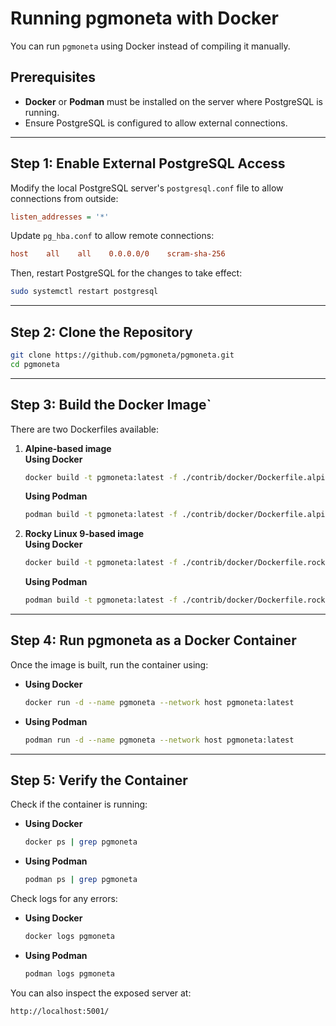 # Running pgmoneta with Docker

You can run `pgmoneta` using Docker instead of compiling it manually.

## Prerequisites

- **Docker** or **Podman** must be installed on the server where PostgreSQL is running.
- Ensure PostgreSQL is configured to allow external connections.

---

## Step 1: Enable External PostgreSQL Access

Modify the local PostgreSQL server's `postgresql.conf` file to allow connections from outside:
```ini
listen_addresses = '*'
```

Update `pg_hba.conf` to allow remote connections:
```ini
host    all    all    0.0.0.0/0    scram-sha-256
```

Then, restart PostgreSQL for the changes to take effect:
```sh
sudo systemctl restart postgresql
```

---

## Step 2: Clone the Repository
```sh
git clone https://github.com/pgmoneta/pgmoneta.git
cd pgmoneta
```

---

## Step 3: Build the Docker Image`

There are two Dockerfiles available:
1. **Alpine-based image**  
   **Using Docker**
   ```sh
   docker build -t pgmoneta:latest -f ./contrib/docker/Dockerfile.alpine .
   ```
   **Using Podman**
   ```sh
   podman build -t pgmoneta:latest -f ./contrib/docker/Dockerfile.alpine .
   ```

2. **Rocky Linux 9-based image**  
   **Using Docker**
   ```sh
   docker build -t pgmoneta:latest -f ./contrib/docker/Dockerfile.rocky9 .
   ```
   **Using Podman**
   ```sh
   podman build -t pgmoneta:latest -f ./contrib/docker/Dockerfile.rocky9 .
   ```

---

## Step 4: Run pgmoneta as a Docker Container

Once the image is built, run the container using:
- **Using Docker**
   ```sh
   docker run -d --name pgmoneta --network host pgmoneta:latest
   ```
- **Using Podman**
   ```sh
   podman run -d --name pgmoneta --network host pgmoneta:latest
   ```

---

## Step 5: Verify the Container

Check if the container is running: 

- **Using Docker**
   ```sh
   docker ps | grep pgmoneta
   ```
- **Using Podman**
   ```sh
   podman ps | grep pgmoneta
   ```

Check logs for any errors: 
- **Using Docker**
   ```sh
   docker logs pgmoneta
   ```
- **Using Podman**
   ```sh
   podman logs pgmoneta
   ```

You can also inspect the exposed server at:
```
http://localhost:5001/
```